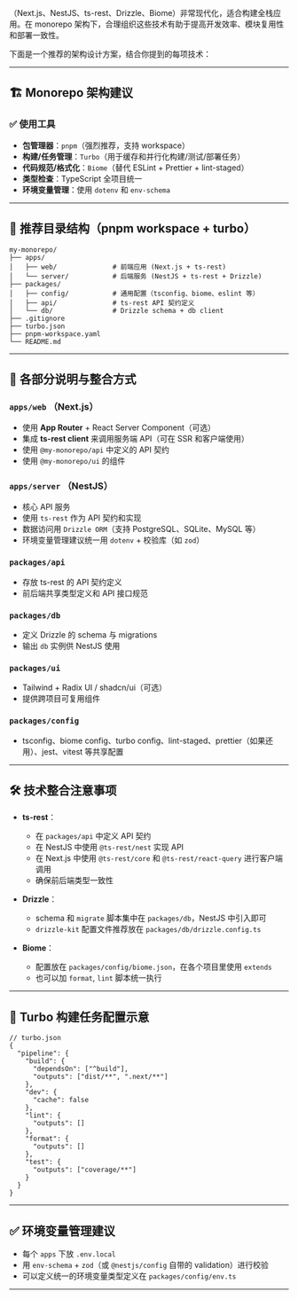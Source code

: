（Next.js、NestJS、ts-rest、Drizzle、Biome）非常现代化，适合构建全栈应用。在 monorepo 架构下，合理组织这些技术有助于提高开发效率、模块复用性和部署一致性。

下面是一个推荐的架构设计方案，结合你提到的每项技术：

---

## 🏗️ Monorepo 架构建议

### ✅ 使用工具

* **包管理器**：`pnpm`（强烈推荐，支持 workspace）
* **构建/任务管理**：`Turbo`（用于缓存和并行化构建/测试/部署任务）
* **代码规范/格式化**：`Biome`（替代 ESLint + Prettier + lint-staged）
* **类型检查**：TypeScript 全项目统一
* **环境变量管理**：使用 `dotenv` 和 `env-schema`

---

## 📁 推荐目录结构（pnpm workspace + turbo）

```
my-monorepo/
├── apps/
│   ├── web/              # 前端应用 (Next.js + ts-rest)
│   └── server/           # 后端服务 (NestJS + ts-rest + Drizzle)
├── packages/
│   ├── config/           # 通用配置（tsconfig、biome、eslint 等）
│   ├── api/              # ts-rest API 契约定义
│   └── db/               # Drizzle schema + db client
├── .gitignore
├── turbo.json
├── pnpm-workspace.yaml
└── README.md
```

---

## 🔧 各部分说明与整合方式

### `apps/web` （Next.js）

* 使用 **App Router** + React Server Component（可选）
* 集成 **ts-rest client** 来调用服务端 API（可在 SSR 和客户端使用）
* 使用 `@my-monorepo/api` 中定义的 API 契约
* 使用 `@my-monorepo/ui` 的组件

### `apps/server` （NestJS）

* 核心 API 服务
* 使用 `ts-rest` 作为 API 契约和实现
* 数据访问用 `Drizzle ORM`（支持 PostgreSQL、SQLite、MySQL 等）
* 环境变量管理建议统一用 `dotenv` + 校验库（如 `zod`）

### `packages/api`

* 存放 ts-rest 的 API 契约定义
* 前后端共享类型定义和 API 接口规范

### `packages/db`

* 定义 Drizzle 的 schema 与 migrations
* 输出 `db` 实例供 NestJS 使用

### `packages/ui`

* Tailwind + Radix UI / shadcn/ui（可选）
* 提供跨项目可复用组件

### `packages/config`

* tsconfig、biome config、turbo config、lint-staged、prettier（如果还用）、jest、vitest 等共享配置

---

## 🛠️ 技术整合注意事项

* **ts-rest**：

  * 在 `packages/api` 中定义 API 契约
  * 在 NestJS 中使用 `@ts-rest/nest` 实现 API
  * 在 Next.js 中使用 `@ts-rest/core` 和 `@ts-rest/react-query` 进行客户端调用
  * 确保前后端类型一致性

* **Drizzle**：

  * schema 和 `migrate` 脚本集中在 `packages/db`，NestJS 中引入即可
  * `drizzle-kit` 配置文件推荐放在 `packages/db/drizzle.config.ts`

* **Biome**：

  * 配置放在 `packages/config/biome.json`，在各个项目里使用 `extends`
  * 也可以加 `format`, `lint` 脚本统一执行

---

## 🚀 Turbo 构建任务配置示意

```jsonc
// turbo.json
{
  "pipeline": {
    "build": {
      "dependsOn": ["^build"],
      "outputs": ["dist/**", ".next/**"]
    },
    "dev": {
      "cache": false
    },
    "lint": {
      "outputs": []
    },
    "format": {
      "outputs": []
    },
    "test": {
      "outputs": ["coverage/**"]
    }
  }
}
```

---

## ✅ 环境变量管理建议

* 每个 `apps` 下放 `.env.local`
* 用 `env-schema` + `zod`（或 `@nestjs/config` 自带的 validation）进行校验
* 可以定义统一的环境变量类型定义在 `packages/config/env.ts`

---